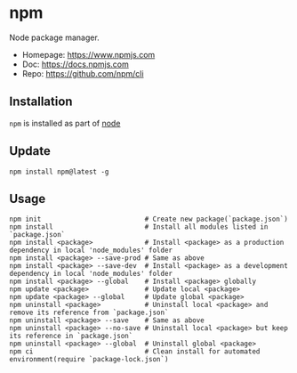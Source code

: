 # npm

Node package manager.

- Homepage: <https://www.npmjs.com>
- Doc: <https://docs.npmjs.com>
- Repo: <https://github.com/npm/cli>

## Installation

`npm` is installed as part of [node](node.md)

## Update

```text
npm install npm@latest -g
```

## Usage

```text
npm init                          # Create new package(`package.json`)
npm install                       # Install all modules listed in `package.json`
npm install <package>             # Install <package> as a production dependency in local 'node_modules' folder
npm install <package> --save-prod # Same as above
npm install <package> --save-dev  # Install <package> as a development dependency in local 'node_modules' folder
npm install <package> --global    # Install <package> globally
npm update <package>              # Update local <package>
npm update <package> --global     # Update global <package>
npm uninstall <package>           # Uninstall local <package> and remove its reference from `package.json`
npm uninstall <package> --save    # Same as above
npm uninstall <package> --no-save # Uninstall local <package> but keep its reference in `package.json`
npm uninstall <package> --global  # Uninstall global <package>
npm ci                            # Clean install for automated environment(require `package-lock.json`)
```
